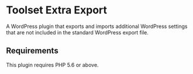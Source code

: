 # Toolset Extra Export

A WordPress plugin that exports and imports additional WordPress settings that are not included in the standard WordPress export file.

## Requirements

This plugin requires PHP 5.6 or above.

